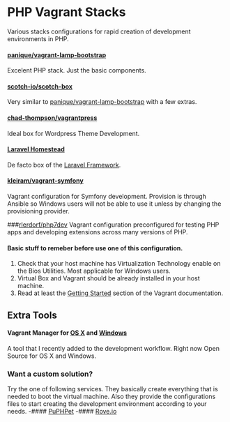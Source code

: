 # PHP Vagrant Stacks
Various stacks configurations for rapid creation of development environments in PHP.
#### [panique/vagrant-lamp-bootstrap](https://github.com/panique/vagrant-lamp-bootstrap)
Excelent PHP stack. Just the basic components. 
#### [scotch-io/scotch-box](https://github.com/scotch-io/scotch-box)
Very similar to [panique/vagrant-lamp-bootstrap](https://github.com/panique/vagrant-lamp-bootstrap) with a few extras.
#### [chad-thompson/vagrantpress](https://github.com/chad-thompson/vagrantpress)
Ideal box for Wordpress Theme Development.
#### [Laravel Homestead](http://laravel.com/docs/4.2/homestead)
De facto box of the [Laravel Framework](http://laravel.com/).
#### [kleiram/vagrant-symfony](https://github.com/kleiram/vagrant-symfony)
Vagrant configuration for Symfony development. Provision is through Ansible so Windows users will not be able to use it unless by changing the provisioning provider. 

###[rlerdorf/php7dev](https://github.com/rlerdorf/php7dev)
Vagrant configuration preconfigured for testing PHP apps and developing extensions across many versions of PHP.

#### Basic stuff to remeber before use one of this configuration. 
1. Check that your host machine has Virtualization Technology enable on the Bios Utilities. Most applicable for Windows users. 
2. Virtual Box and Vagrant should be already installed in your host machine.
4. Read at least the [Getting Started](https://docs.vagrantup.com/v2/getting-started/) section of the Vagrant documentation.

## Extra Tools
#### Vagrant Manager for [OS X](http://vagrantmanager.com/) and [Windows](http://vagrantmanager.com/windows/)
A tool that I recently added to the development workflow. Right now Open Source for OS X and Windows.

### Want a custom solution?
Try the one of following services. They basically create everything that is needed to boot the virtual machine. Also they provide the configurations files to start creating the development environment according to your needs. 
-#### [PuPHPet](https://puphpet.com/)
-#### [Rove.io](http://rove.io/)

